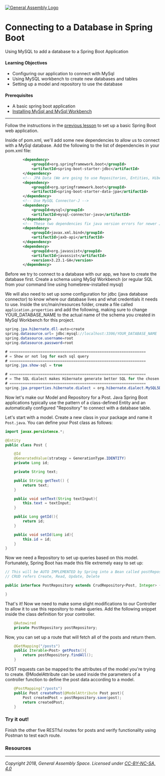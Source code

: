 [![General Assembly Logo](https://camo.githubusercontent.com/1a91b05b8f4d44b5bbfb83abac2b0996d8e26c92/687474703a2f2f692e696d6775722e636f6d2f6b6538555354712e706e67)](https://generalassemb.ly)

# Connecting to a Database in Spring Boot

Using MySQL to add a database to a Spring Boot Application

#### Learning Objectives

- Configuring our application to connect with MySql
- Using MySQL workbench to create new databases and tables
- Setting up a model and repository to use the database

#### Prerequisites

- A basic spring boot application
- [Installing MySql and MySql Workbench](./Installing-MySql-Workbench.md)

---

Follow the instructions in the [previous lesson](../starting-a-boot-project) to set up a basic Spring Boot web application.

Inside of pom.xml, we'll add some new dependencies to allow us to connect with a MySql database. Add the following to the list of dependencies in your pom.xml file:
```xml
        <dependency>
            <groupId>org.springframework.boot</groupId>
            <artifactId>spring-boot-starter-jdbc</artifactId>
        </dependency>
        <!-- JPA Data (We are going to use Repositories, Entities, Hibernate, etc...) -->
        <dependency>
            <groupId>org.springframework.boot</groupId>
            <artifactId>spring-boot-starter-data-jpa</artifactId>
        </dependency>
        <!-- Use MySQL Connector-J -->
        <dependency>
            <groupId>mysql</groupId>
            <artifactId>mysql-connector-java</artifactId>
        </dependency>
        <!-- These two dependencies fix java version errors for newer Java -->
        <dependency>
            <groupId>javax.xml.bind</groupId>
            <artifactId>jaxb-api</artifactId>
        </dependency>
        <dependency>
            <groupId>org.javassist</groupId>
            <artifactId>javassist</artifactId>
            <version>3.23.1-GA</version>
        </dependency>
```
Before we try to connect to a database with our app, we have to create the database first. Create a schema using MySql Workbench (or regular SQL from your command line using homebrew-installed mysql)

We will also need to set up some configuration for jdbc (java database connector) to know where our database lives and what credentials it needs to use. Inside the src/main/resources folder, create a file called `application.properties` and add the following, making sure to change YOUR_DATABASE_NAME to the actual name of the schema you created in MySql Workbench for this project.
```java
spring.jpa.hibernate.dll-auto=create
spring.datasource.url= jdbc:mysql://localhost:3306/YOUR_DATABASE_NAME
spring.datasource.username=root
spring.datasource.password=root

# ==============================================================
# = Show or not log for each sql query
# ==============================================================
spring.jpa.show-sql = true

# ==============================================================
# = The SQL dialect makes Hibernate generate better SQL for the chosen database
# ==============================================================
spring.jpa.properties.hibernate.dialect = org.hibernate.dialect.MySQL5Dialect
```

Now let's make our Model and Repository for a Post. Java Spring Boot applications typically use the pattern of a class-defined Entity and an automatically configured "Repository" to connect with a database table.

Let's start with a model. Create a new class in your package and name it `Post.java`. You can define your Post class as follows:

```java
import javax.persistence.*;

@Entity
public class Post {

    @Id
    @GeneratedValue(strategy = GenerationType.IDENTITY)
    private Long id;

    private String text;

    public String getText() {
        return text;
    }

    public void setText(String textInput){
        this.text = textInput;
    }

    public Long getId(){
        return id;
    }

    public void setId(Long id){
        this.id = id;
    }
}
```

Now we need a Repository to set up queries based on this model. Fortunately, Spring Boot has made this file extremely easy to set up:

```java
// This will be AUTO IMPLEMENTED by Spring into a Bean called postRepository
// CRUD refers Create, Read, Update, Delete

public interface PostRepository extends CrudRepository<Post, Integer> {

}
```

That's it! Now we need to make some slight modifications to our Controller to allow it to use this repository to make queries. Add the following snippet inside the class definition for your controller.

```java
    @Autowired
    private PostRepository postRepository;
```

Now, you can set up a route that will fetch all of the posts and return them.

```java
    @GetMapping("/posts")
    public Iterable<Post> getPosts(){
        return postRepository.findAll();
    }
```

POST requests can be mapped to the attributes of the model you're trying to create. @ModelAttribute can be used inside the parameters of a controller function to define the post data according to a model.

```java
    @PostMapping("/posts")
    public Post createPost(@ModelAttribute Post post){
        Post createdPost = postRepository.save(post);
        return createdPost;
    }
```

### Try it out!

Finish the other five RESTful routes for posts and verify functionality using Postman to test each route. 


### Resources

---

*Copyright 2018, General Assembly Space. Licensed under [CC-BY-NC-SA, 4.0](https://creativecommons.org/licenses/by-nc-sa/4.0/)*